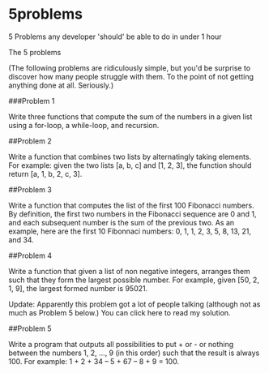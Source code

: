 # 5problems
5 Problems any developer 'should' be able to do in under 1 hour

The 5 problems

(The following problems are ridiculously simple, but you'd be surprise to discover how many people struggle with them. To the point of not getting anything done at all. Seriously.)

###Problem 1

Write three functions that compute the sum of the numbers in a given list using a for-loop, a while-loop, and recursion.

##Problem 2

Write a function that combines two lists by alternatingly taking elements. For example: given the two lists [a, b, c] and [1, 2, 3], the function should return [a, 1, b, 2, c, 3].

##Problem 3

Write a function that computes the list of the first 100 Fibonacci numbers. By definition, the first two numbers in the Fibonacci sequence are 0 and 1, and each subsequent number is the sum of the previous two. As an example, here are the first 10 Fibonnaci numbers: 0, 1, 1, 2, 3, 5, 8, 13, 21, and 34.

##Problem 4

Write a function that given a list of non negative integers, arranges them such that they form the largest possible number. For example, given [50, 2, 1, 9], the largest formed number is 95021.

Update: Apparently this problem got a lot of people talking (although not as much as Problem 5 below.) You can click here to read my solution.

##Problem 5

Write a program that outputs all possibilities to put + or - or nothing between the numbers 1, 2, ..., 9 (in this order) such that the result is always 100. For example: 1 + 2 + 34 – 5 + 67 – 8 + 9 = 100.
